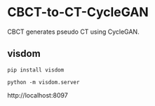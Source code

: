 # CBCT-to-CT-CycleGAN
CBCT generates pseudo CT using CycleGAN.

## visdom
```
pip install visdom
```

```
python -m visdom.server
```

http://localhost:8097